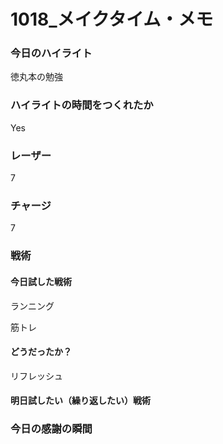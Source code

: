 # 1018\_メイクタイム・メモ

### 今日のハイライト

徳丸本の勉強

### ハイライトの時間をつくれたか

Yes

### レーザー

7

### チャージ

7

### 戦術

#### 今日試した戦術

ランニング

筋トレ

#### どうだったか？

リフレッシュ

#### 明日試したい（繰り返したい）戦術

### 今日の感謝の瞬間
